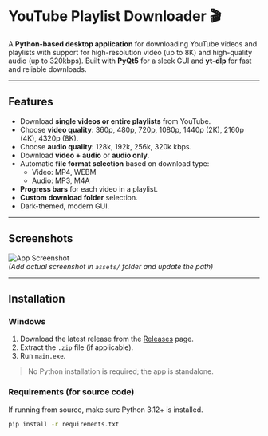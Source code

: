 # YouTube Playlist Downloader 🎬

A **Python-based desktop application** for downloading YouTube videos and playlists with support for high-resolution video (up to 8K) and high-quality audio (up to 320kbps). Built with **PyQt5** for a sleek GUI and **yt-dlp** for fast and reliable downloads.

---

## Features

- Download **single videos or entire playlists** from YouTube.
- Choose **video quality**: 360p, 480p, 720p, 1080p, 1440p (2K), 2160p (4K), 4320p (8K).  
- Choose **audio quality**: 128k, 192k, 256k, 320k kbps.
- Download **video + audio** or **audio only**.
- Automatic **file format selection** based on download type:
  - Video: MP4, WEBM  
  - Audio: MP3, M4A
- **Progress bars** for each video in a playlist.
- **Custom download folder** selection.
- Dark-themed, modern GUI.

---

## Screenshots

![App Screenshot](assets/screenshot.png)  
*(Add actual screenshot in `assets/` folder and update the path)*

---

## Installation

### Windows

1. Download the latest release from the [Releases]([https://github.com/yashsaxena15/YouTube-Video-Playlist-Downloader/releases/tag/v1.0.0]) page.  
2. Extract the `.zip` file (if applicable).  
3. Run `main.exe`.  

> No Python installation is required; the app is standalone.

### Requirements (for source code)

If running from source, make sure Python 3.12+ is installed.

```bash
pip install -r requirements.txt

